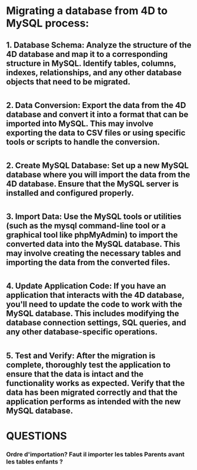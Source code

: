 
# Migrating a database from 4D to MySQL process:

## 1. Database Schema: Analyze the structure of the 4D database and map it to a corresponding structure in MySQL. Identify tables, columns, indexes, relationships, and any other database objects that need to be migrated.

###

#
#


## 2. Data Conversion: Export the data from the 4D database and convert it into a format that can be imported into MySQL. This may involve exporting the data to CSV files or using specific tools or scripts to handle the conversion.

###

#
#


## 2. Create MySQL Database: Set up a new MySQL database where you will import the data from the 4D database. Ensure that the MySQL server is installed and configured properly.
#

###

#
#


## 3. Import Data: Use the MySQL tools or utilities (such as the mysql command-line tool or a graphical tool like phpMyAdmin) to import the converted data into the MySQL database. This may involve creating the necessary tables and importing the data from the converted files.

###

#
#


## 4. Update Application Code: If you have an application that interacts with the 4D database, you'll need to update the code to work with the MySQL database. This includes modifying the database connection settings, SQL queries, and any other database-specific operations.
#

###

#
#



## 5. Test and Verify: After the migration is complete, thoroughly test the application to ensure that the data is intact and the functionality works as expected. Verify that the data has been migrated correctly and that the application performs as intended with the new MySQL database.

###

# QUESTIONS
### Ordre d'importation? Faut il importer les tables Parents avant les tables enfants ?


#
#
